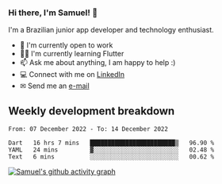 ### Hi there, I'm Samuel! 👋

I'm a Brazilian junior app developer and technology enthusiast.

- 🏢 I'm currently open to work
- 👨‍💻 I'm currently learning Flutter
- 📫 Ask me about anything, I am happy to help :)
- 💻 Connect with me on [LinkedIn](https://www.linkedin.com/in/samuel-s-marques/)
- ✉ Send me an [e-mail](mailto:samuel.s.marques@protonmail.com)

## Weekly development breakdown
<!--START_SECTION:waka-->

```text
From: 07 December 2022 - To: 14 December 2022

Dart   16 hrs 7 mins   ████████████████████████▒   96.90 %
YAML   24 mins         ▓░░░░░░░░░░░░░░░░░░░░░░░░   02.48 %
Text   6 mins          ░░░░░░░░░░░░░░░░░░░░░░░░░   00.62 %
```

<!--END_SECTION:waka-->

[![Samuel's github activity graph](https://activity-graph.herokuapp.com/graph?username=samuel-s-marques&theme=react-dark)](https://github.com/samuel-s-marques)
